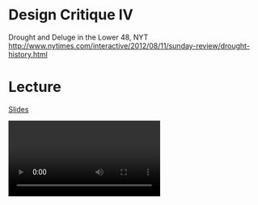 # Design Critique IV

Drought and Deluge in the Lower 48, NYT
http://www.nytimes.com/interactive/2012/08/11/sunday-review/drought-history.html

# Lecture

[Slides](cdn://slides/08-Cognition.pdf)

![videoplayer](cdn://video/lecture009.mp4)
